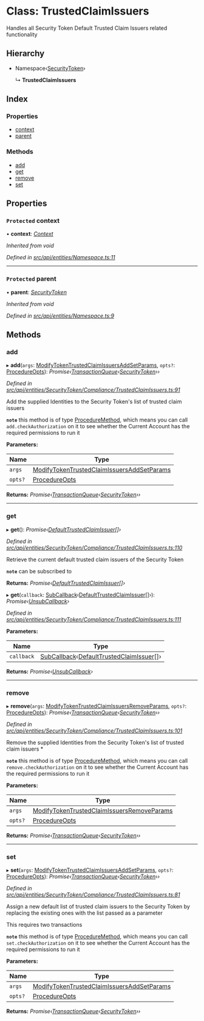 # Class: TrustedClaimIssuers

Handles all Security Token Default Trusted Claim Issuers related functionality

## Hierarchy

* Namespace‹[SecurityToken](securitytoken.md)›

  ↳ **TrustedClaimIssuers**

## Index

### Properties

* [context](trustedclaimissuers.md#protected-context)
* [parent](trustedclaimissuers.md#protected-parent)

### Methods

* [add](trustedclaimissuers.md#add)
* [get](trustedclaimissuers.md#get)
* [remove](trustedclaimissuers.md#remove)
* [set](trustedclaimissuers.md#set)

## Properties

### `Protected` context

• **context**: *[Context](context.md)*

*Inherited from void*

*Defined in [src/api/entities/Namespace.ts:11](https://github.com/PolymathNetwork/polymesh-sdk/blob/56921667/src/api/entities/Namespace.ts#L11)*

___

### `Protected` parent

• **parent**: *[SecurityToken](securitytoken.md)*

*Inherited from void*

*Defined in [src/api/entities/Namespace.ts:9](https://github.com/PolymathNetwork/polymesh-sdk/blob/56921667/src/api/entities/Namespace.ts#L9)*

## Methods

###  add

▸ **add**(`args`: [ModifyTokenTrustedClaimIssuersAddSetParams](../interfaces/modifytokentrustedclaimissuersaddsetparams.md), `opts?`: [ProcedureOpts](../interfaces/procedureopts.md)): *Promise‹[TransactionQueue](transactionqueue.md)‹[SecurityToken](securitytoken.md)››*

*Defined in [src/api/entities/SecurityToken/Compliance/TrustedClaimIssuers.ts:91](https://github.com/PolymathNetwork/polymesh-sdk/blob/56921667/src/api/entities/SecurityToken/Compliance/TrustedClaimIssuers.ts#L91)*

Add the supplied Identities to the Security Token's list of trusted claim issuers

**`note`** this method is of type [ProcedureMethod](../interfaces/proceduremethod.md), which means you can call `add.checkAuthorization`
  on it to see whether the Current Account has the required permissions to run it

**Parameters:**

Name | Type |
------ | ------ |
`args` | [ModifyTokenTrustedClaimIssuersAddSetParams](../interfaces/modifytokentrustedclaimissuersaddsetparams.md) |
`opts?` | [ProcedureOpts](../interfaces/procedureopts.md) |

**Returns:** *Promise‹[TransactionQueue](transactionqueue.md)‹[SecurityToken](securitytoken.md)››*

___

###  get

▸ **get**(): *Promise‹[DefaultTrustedClaimIssuer](defaulttrustedclaimissuer.md)[]›*

*Defined in [src/api/entities/SecurityToken/Compliance/TrustedClaimIssuers.ts:110](https://github.com/PolymathNetwork/polymesh-sdk/blob/56921667/src/api/entities/SecurityToken/Compliance/TrustedClaimIssuers.ts#L110)*

Retrieve the current default trusted claim issuers of the Security Token

**`note`** can be subscribed to

**Returns:** *Promise‹[DefaultTrustedClaimIssuer](defaulttrustedclaimissuer.md)[]›*

▸ **get**(`callback`: [SubCallback](../globals.md#subcallback)‹[DefaultTrustedClaimIssuer](defaulttrustedclaimissuer.md)[]›): *Promise‹[UnsubCallback](../globals.md#unsubcallback)›*

*Defined in [src/api/entities/SecurityToken/Compliance/TrustedClaimIssuers.ts:111](https://github.com/PolymathNetwork/polymesh-sdk/blob/56921667/src/api/entities/SecurityToken/Compliance/TrustedClaimIssuers.ts#L111)*

**Parameters:**

Name | Type |
------ | ------ |
`callback` | [SubCallback](../globals.md#subcallback)‹[DefaultTrustedClaimIssuer](defaulttrustedclaimissuer.md)[]› |

**Returns:** *Promise‹[UnsubCallback](../globals.md#unsubcallback)›*

___

###  remove

▸ **remove**(`args`: [ModifyTokenTrustedClaimIssuersRemoveParams](../interfaces/modifytokentrustedclaimissuersremoveparams.md), `opts?`: [ProcedureOpts](../interfaces/procedureopts.md)): *Promise‹[TransactionQueue](transactionqueue.md)‹[SecurityToken](securitytoken.md)››*

*Defined in [src/api/entities/SecurityToken/Compliance/TrustedClaimIssuers.ts:101](https://github.com/PolymathNetwork/polymesh-sdk/blob/56921667/src/api/entities/SecurityToken/Compliance/TrustedClaimIssuers.ts#L101)*

Remove the supplied Identities from the Security Token's list of trusted claim issuers   *

**`note`** this method is of type [ProcedureMethod](../interfaces/proceduremethod.md), which means you can call `remove.checkAuthorization`
  on it to see whether the Current Account has the required permissions to run it

**Parameters:**

Name | Type |
------ | ------ |
`args` | [ModifyTokenTrustedClaimIssuersRemoveParams](../interfaces/modifytokentrustedclaimissuersremoveparams.md) |
`opts?` | [ProcedureOpts](../interfaces/procedureopts.md) |

**Returns:** *Promise‹[TransactionQueue](transactionqueue.md)‹[SecurityToken](securitytoken.md)››*

___

###  set

▸ **set**(`args`: [ModifyTokenTrustedClaimIssuersAddSetParams](../interfaces/modifytokentrustedclaimissuersaddsetparams.md), `opts?`: [ProcedureOpts](../interfaces/procedureopts.md)): *Promise‹[TransactionQueue](transactionqueue.md)‹[SecurityToken](securitytoken.md)››*

*Defined in [src/api/entities/SecurityToken/Compliance/TrustedClaimIssuers.ts:81](https://github.com/PolymathNetwork/polymesh-sdk/blob/56921667/src/api/entities/SecurityToken/Compliance/TrustedClaimIssuers.ts#L81)*

Assign a new default list of trusted claim issuers to the Security Token by replacing the existing ones with the list passed as a parameter

This requires two transactions

**`note`** this method is of type [ProcedureMethod](../interfaces/proceduremethod.md), which means you can call `set.checkAuthorization`
  on it to see whether the Current Account has the required permissions to run it

**Parameters:**

Name | Type |
------ | ------ |
`args` | [ModifyTokenTrustedClaimIssuersAddSetParams](../interfaces/modifytokentrustedclaimissuersaddsetparams.md) |
`opts?` | [ProcedureOpts](../interfaces/procedureopts.md) |

**Returns:** *Promise‹[TransactionQueue](transactionqueue.md)‹[SecurityToken](securitytoken.md)››*
